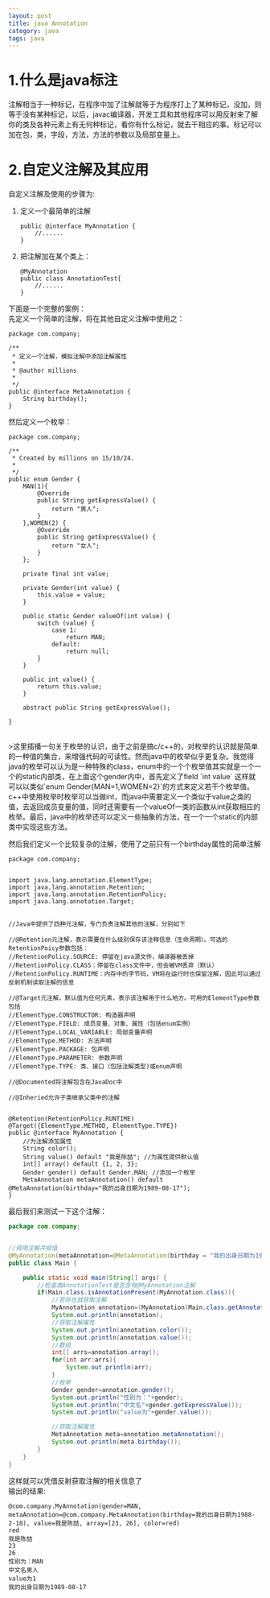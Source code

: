 ```yaml
---
layout: post
title: java Annotation
category: java
tags: java
---
```


# 1.什么是java标注

注解相当于一种标记，在程序中加了注解就等于为程序打上了某种标记，没加，则等于没有某种标记，以后，javac编译器，开发工具和其他程序可以用反射来了解你的类及各种元素上有无何种标记，看你有什么标记，就去干相应的事。标记可以加在包，类，字段，方法，方法的参数以及局部变量上。

# 2.自定义注解及其应用

自定义注解及使用的步骤为:

1. 定义一个最简单的注解

	```
	public @interface MyAnnotation {
	    //......
	}
	```

2. 把注解加在某个类上：

	```
	@MyAnnotation
	public class AnnotationTest{
	    //......
	}
	```
	
下面是一个完整的案例：<br/>先定义一个简单的注解，将在其他自定义注解中使用之：

```
package com.company;

/**
 * 定义一个注解，模拟注解中添加注解属性
 *
 * @author millions
 *
 */
public @interface MetaAnnotation {
    String birthday();
}
```

然后定义一个枚举：

```
package com.company;

/**
 * Created by millions on 15/10/24.
 *
 */
public enum Gender {
    MAN(1){
        @Override
        public String getExpressValue() {
            return "男人";
        }
    },WOMEN(2) {
        @Override
        public String getExpressValue() {
            return "女人";
        }
    };

    private final int value;

    private Gender(int value) {
        this.value = value;
    }

    public static Gender valueOf(int value) {
        switch (value) {
            case 1:
                return MAN;
            default:
                return null;
        }
    }

    public int value() {
        return this.value;
    }

    abstract public String getExpressValue();

}

```

<br/>
>这里插播一句关于枚举的认识，由于之前是搞c/c++的，对枚举的认识就是简单的一种值的集合，来增强代码的可读性。然而java中的枚举似乎更复杂。我觉得java的枚举可以认为是一种特殊的class，enum中的一个个枚举值其实就是一个一个的static内部类，在上面这个gender内中，首先定义了field `int value`  这样就可以以类似`enum Gender{MAN=1,WOMEN=2}`的方式来定义若干个枚举值。c++中使用枚举时枚举可以当做int，而java中需要定义一个类似于value之类的值，去返回成员变量的值，同时还需要有一个valueOf一类的函数从int获取相应的枚举。最后，java中的枚举还可以定义一些抽象的方法，在一个一个static的内部类中实现这些方法。

然后我们定义一个比较复杂的注解，使用了之前只有一个birthday属性的简单注解

```
package com.company;


import java.lang.annotation.ElementType;
import java.lang.annotation.Retention;
import java.lang.annotation.RetentionPolicy;
import java.lang.annotation.Target;


//Java中提供了四种元注解，专门负责注解其他的注解，分别如下

//@Retention元注解，表示需要在什么级别保存该注释信息（生命周期）。可选的RetentionPoicy参数包括：
//RetentionPolicy.SOURCE: 停留在java源文件，编译器被丢掉
//RetentionPolicy.CLASS：停留在class文件中，但会被VM丢弃（默认）
//RetentionPolicy.RUNTIME：内存中的字节码，VM将在运行时也保留注解，因此可以通过反射机制读取注解的信息

//@Target元注解，默认值为任何元素，表示该注解用于什么地方。可用的ElementType参数包括
//ElementType.CONSTRUCTOR: 构造器声明
//ElementType.FIELD: 成员变量、对象、属性（包括enum实例）
//ElementType.LOCAL_VARIABLE: 局部变量声明
//ElementType.METHOD: 方法声明
//ElementType.PACKAGE: 包声明
//ElementType.PARAMETER: 参数声明
//ElementType.TYPE: 类、接口（包括注解类型)或enum声明

//@Documented将注解包含在JavaDoc中

//@Inheried允许子类继承父类中的注解


@Retention(RetentionPolicy.RUNTIME)
@Target({ElementType.METHOD, ElementType.TYPE})
public @interface MyAnnotation {
    //为注解添加属性
    String color();
    String value() default "我是陈喆"; //为属性提供默认值
    int[] array() default {1, 2, 3};
    Gender gender() default Gender.MAN; //添加一个枚举
    MetaAnnotation metaAnnotation() default @MetaAnnotation(birthday="我的出身日期为1989-08-17");
}
```


最后我们来测试一下这个注解：

```java
package com.company;


//调用注解并赋值
@MyAnnotation(metaAnnotation=@MetaAnnotation(birthday = "我的出身日期为1989-08-17"),color="red", array={23, 26})
public class Main {

    public static void main(String[] args) {
        //检查类AnnotationTest是否含有@MyAnnotation注解
        if(Main.class.isAnnotationPresent(MyAnnotation.class)){
            //若存在就获取注解
            MyAnnotation annotation=(MyAnnotation)Main.class.getAnnotation(MyAnnotation.class);
            System.out.println(annotation);
            //获取注解属性
            System.out.println(annotation.color());
            System.out.println(annotation.value());
            //数组
            int[] arrs=annotation.array();
            for(int arr:arrs){
                System.out.println(arr);
            }
            //枚举
            Gender gender=annotation.gender();
            System.out.println("性别为："+gender);
            System.out.println("中文名"+gender.getExpressValue());
            System.out.println("value为"+gender.value());

            //获取注解属性
            MetaAnnotation meta=annotation.metaAnnotation();
            System.out.println(meta.birthday());
        }
    }
}
```

这样就可以凭借反射获取注解的相关信息了 <br/>
输出的结果:

```
@com.company.MyAnnotation(gender=MAN, metaAnnotation=@com.company.MetaAnnotation(birthday=我的出身日期为1988-2-18), value=我是陈喆, array=[23, 26], color=red)
red
我是陈喆
23
26
性别为：MAN
中文名男人
value为1
我的出身日期为1989-08-17
```
